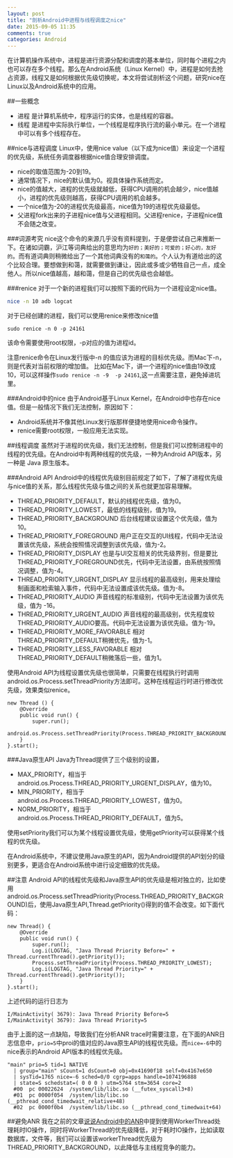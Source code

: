 ```yaml
---
layout: post
title: "剖析Android中进程与线程调度之nice"
date: 2015-09-05 11:35
comments: true
categories: Android
---
```

在计算机操作系统中，进程是进行资源分配和调度的基本单位，同时每个进程之内也可以存在多个线程。那么在Android系统（Linux Kernel）中，进程是如何去抢占资源，线程又是如何根据优先级切换呢，本文将尝试剖析这个问题，研究nice在Linux以及Android系统中的应用。
<!--more-->
##一些概念
  * 进程 是计算机系统中，程序运行的实体，也是线程的容器。
  * 线程 是进程中实际执行单位，一个线程是程序执行流的最小单元。在一个进程中可以有多个线程存在。


##nice与进程调度
Linux中，使用nice value（以下成为nice值）来设定一个进程的优先级，系统任务调度器根据nice值合理安排调度。

  * nice的取值范围为-20到19。
  * 通常情况下，nice的默认值为0。视具体操作系统而定。
  * nice的值越大，进程的优先级就越低，获得CPU调用的机会越少，nice值越小，进程的优先级则越高，获得CPU调用的机会越多。
  * 一个nice值为-20的进程优先级最高，nice值为19的进程优先级最低。
  * 父进程fork出来的子进程nice值与父进程相同。父进程renice，子进程nice值不会随之改变。

###词源考究
nice这个命令的来源几乎没有资料提到，于是便尝试自己来推断一下。在诸如词霸，沪江等词典给出的意思均为`好的；美好的；可爱的；好心的，友好的`。而有道词典则稍微给出了一个其他词典没有的`和蔼的`。个人认为有道给出的这个比较合理。要想做到和蔼，就需要做到谦让，因此或多或少牺牲自己一点，成全他人。所以nice值越高，越和蔼，但是自己的优先级也会越低。

###renice
对于一个新的进程我们可以按照下面的代码为一个进程设定nice值。
```bash
nice -n 10 adb logcat
```
对于已经创建的进程，我们可以使用renice来修改nice值
```
sudo renice -n 0 -p 24161
```
该命令需要使用root权限，-p对应的值为进程id。

注意renice命令在Linux发行版中-n 的值应该为进程的目标优先级。而Mac下-n，则是代表对当前权限的增加值。
比如在Mac下，讲一个进程的nice值由19改成10，可以这样操作`sudo renice -n -9  -p 24161`,这一点需要注意，避免掉进坑里。


###Android中的nice
由于Android基于Linux Kernel，在Android中也存在nice值。但是一般情况下我们无法控制，原因如下：

  * Android系统并不像其他Linux发行版那样便捷地使用nice命令操作。
  * renice需要root权限，一般应用无法实现。


##线程调度
虽然对于进程的优先级，我们无法控制，但是我们可以控制进程中的线程的优先级。在Android中有两种线程的优先级，一种为Android API版本，另一种是 Java 原生版本。

###Android API
Android中的线程优先级别目前规定了如下，了解了进程优先级与nice值的关系，那么线程优先级与值之间的关系也就更加容易理解。

  * THREAD_PRIORITY_DEFAULT，默认的线程优先级，值为0。
  * THREAD_PRIORITY_LOWEST，最低的线程级别，值为19。
  * THREAD_PRIORITY_BACKGROUND 后台线程建议设置这个优先级，值为10。
  * THREAD_PRIORITY_FOREGROUND 用户正在交互的UI线程，代码中无法设置该优先级，系统会按照情况调整到该优先级，值为-2。
  * THREAD_PRIORITY_DISPLAY 也是与UI交互相关的优先级界别，但是要比THREAD_PRIORITY_FOREGROUND优先，代码中无法设置，由系统按照情况调整，值为-4。
  * THREAD_PRIORITY_URGENT_DISPLAY 显示线程的最高级别，用来处理绘制画面和检索输入事件，代码中无法设置成该优先级。值为-8。
  * THREAD_PRIORITY_AUDIO 声音线程的标准级别，代码中无法设置为该优先级，值为 -16。
  * THREAD_PRIORITY_URGENT_AUDIO 声音线程的最高级别，优先程度较THREAD_PRIORITY_AUDIO要高。代码中无法设置为该优先级。值为-19。
  * THREAD_PRIORITY_MORE_FAVORABLE 相对THREAD_PRIORITY_DEFAULT稍微优先，值为-1。
  * THREAD_PRIORITY_LESS_FAVORABLE 相对THREAD_PRIORITY_DEFAULT稍微落后一些，值为1。

使用Android API为线程设置优先级也很简单，只需要在线程执行时调用android.os.Process.setThreadPriority方法即可。这种在线程运行时进行修改优先级，效果类似renice。
```
new Thread () {
    @Override
    public void run() {
    	super.run();
        android.os.Process.setThreadPriority(Process.THREAD_PRIORITY_BACKGROUND);
    }
}.start();
```

###Java原生API
Java为Thread提供了三个级别的设置，

  * MAX_PRIORITY，相当于android.os.Process.THREAD_PRIORITY_URGENT_DISPLAY，值为10。
  * MIN_PRIORITY，相当于android.os.Process.THREAD_PRIORITY_LOWEST，值为0。
  * NORM_PRIORITY，相当于android.os.Process.THREAD_PRIORITY_DEFAULT，值为5。

使用setPriority我们可以为某个线程设置优先级，使用getPriority可以获得某个线程的优先级。

在Android系统中，不建议使用Java原生的API，因为Android提供的API划分的级别更多，更适合在Android系统中进行设定细致的优先级。


##注意
Android API的线程优先级和Java原生API的优先级是相对独立的，比如使用android.os.Process.setThreadPriority(Process.THREAD_PRIORITY_BACKGROUND)后，使用Java原生API,Thread.getPriority()得到的值不会改变。如下面代码：
```
new Thread() {
    @Override
    public void run() {
        super.run();
        Log.i(LOGTAG, "Java Thread Priority Before=" + Thread.currentThread().getPriority());
        Process.setThreadPriority(Process.THREAD_PRIORITY_LOWEST);
        Log.i(LOGTAG, "Java Thread Priority=" + Thread.currentThread().getPriority());
    }
}.start();
```
上述代码的运行日志为
```
I/MainActivity( 3679): Java Thread Priority Before=5
I/MainActivity( 3679): Java Thread Priority=5
```

由于上面的这一点缺陷，导致我们在分析ANR trace时需要注意，在下面的ANR日志信息中，`prio=5`中proi的值对应的Java原生API的线程优先级。而`nice=-6`中的nice表示的Android API版本的线程优先级。

```
"main" prio=5 tid=1 NATIVE
  | group="main" sCount=1 dsCount=0 obj=0x41690f18 self=0x4167e650
  | sysTid=1765 nice=-6 sched=0/0 cgrp=apps handle=1074196888
  | state=S schedstat=( 0 0 0 ) utm=5764 stm=3654 core=2
  #00  pc 00022624  /system/lib/libc.so (__futex_syscall3+8)
  #01  pc 0000f054  /system/lib/libc.so (__pthread_cond_timedwait_relative+48)
  #02  pc 0000f0b4  /system/lib/libc.so (__pthread_cond_timedwait+64)
```

##避免ANR
我在之前的文章[说说Android中的ANR](http://droidyue.com/blog/2015/07/18/anr-in-android/)中提到使用WorkerThread处理耗时IO操作，同时将WorkerThread的优先级降低，对于耗时IO操作，比如读取数据库，文件等，我们可以设置该workerThread优先级为THREAD_PRIORITY_BACKGROUND，以此降低与主线程竞争的能力。
